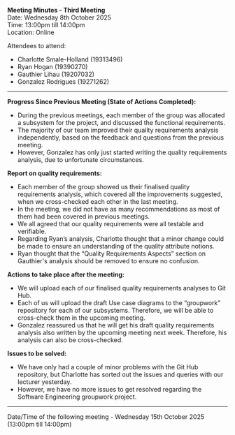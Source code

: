 **Meeting Minutes - Third Meeting**   
Date: Wednesday 8th October 2025      
Time: 13:00pm till 14:00pm     
Location: Online     


Attendees to attend:    
- Charlotte Smale-Holland (19313496)   
- Ryan Hogan (19390270)   
- Gauthier Lihau (19207032)    
- Gonzalez Rodrigues (19271262)  

---

**Progress Since Previous Meeting (State of Actions Completed):**
- During the previous meetings, each member of the group was allocated a subsystem for the project, and discussed the functional requirements.
- The majority of our team improved their quality requirements analysis independently, based on the feedback and questions from the previous meeting. 
- However, Gonzalez has only just started writing the quality requirements analysis, due to unfortunate circumstances. 

**Report on quality requirements:**
- Each member of the group showed us their finalised quality requirements analysis, which covered all the improvements suggested, when we cross-checked each other in the last meeting.  
- In the meeting, we did not have as many recommendations as most of them had been covered in previous meetings. 
- We all agreed that our quality requirements were all testable and verifiable. 
- Regarding Ryan’s analysis, Charlotte thought that a minor change could be made to ensure an understanding of the quality attribute notions. 
- Ryan thought that the “Quality Requirements Aspects” section on Gauthier's analysis should be removed to ensure no confusion.     

**Actions to take place after the meeting:**
- We will upload each of our finalised quality requirements analyses to Git Hub.
- Each of us will upload the draft Use case diagrams to the “groupwork” repository for each of our subsystems. Therefore, we will be able to cross-check them in the upcoming meeting. 
- Gonzalez reassured us that he will get his draft quality requirements analysis also written by the upcoming meeting next week. Therefore, his analysis can also be cross-checked. 

**Issues to be solved:**
- We have only had a couple of minor problems with the Git Hub repository, but Charlotte has sorted out the issues and queries with our lecturer yesterday. 
- However, we have no more issues to get resolved regarding the Software Engineering groupwork project. 

---

Date/Time of the following meeting - Wednesday 15th October 2025 (13:00pm till 14:00pm)
